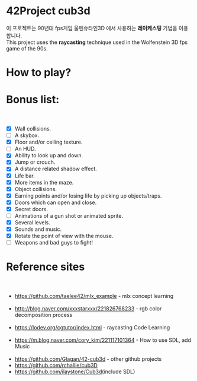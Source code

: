 # 42Project cub3d<br>

이 프로젝트는 90년대 fps게임 울펜슈타인3D 에서 사용하는 __레이케스팅__ 기법을 이용합니다.<br>
This project uses the __raycasting__ technique used in the Wolfenstein 3D fps game of the 90s.<br>


# How to play?<br>
# Bonus list:<br><br>
- [x] Wall collisions.<br>
- [ ] A skybox.<br>
- [x] Floor and/or ceiling texture.<br>
- [ ] An HUD.<br>
- [x] Ability to look up and down.<br>
- [x] Jump or crouch.<br>
- [x] A distance related shadow effect.<br>
- [x] Life bar.<br>
- [x] More items in the maze.<br>
- [x] Object collisions.<br>
- [x] Earning points and/or losing life by picking up objects/traps.
- [x] Doors which can open and close.<br>
- [x] Secret doors.<br>
- [ ] Animations of a gun shot or animated sprite.<br>
- [x] Several levels.<br>
- [x] Sounds and music.<br>
- [x] Rotate the point of view with the mouse.<br>
- [ ] Weapons and bad guys to fight!<br>
# Reference sites<br><br>
- <https://github.com/taelee42/mlx_example> - mlx concept learning<br><br>
- <http://blog.naver.com/xxxstarxxx/221826768233> - rgb color decomposition process<br><br>
- <https://lodev.org/cgtutor/index.html> - raycasting Code Learning<br><br>
- <https://m.blog.naver.com/cory_kim/221117101364> - How to use SDL, add Music<br><br>
- <https://github.com/Glagan/42-cub3d> - other github projects<br>
- <https://github.com/rchallie/cub3D><br>
- <https://github.com/ilaystone/Cub3d>(include SDL)<br><br>
